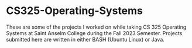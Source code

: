 # CS325-Operating-Systems
These are some of the projects I worked on while taking CS 325 Operating Systems at Saint Anselm College during the Fall 2023 Semester. Projects submitted here are written in either BASH (Ubuntu Linux) or Java.
